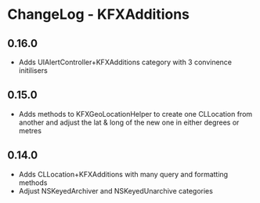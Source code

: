 
# ChangeLog - KFXAdditions

## 0.16.0
- Adds UIAlertController+KFXAdditions category with 3 convinence initilisers

## 0.15.0
- Adds methods to KFXGeoLocationHelper to create one CLLocation from another and adjust the lat & long of the new one in either degrees or metres



## 0.14.0
- Adds CLLocation+KFXAdditions with many query and formatting methods
- Adjust NSKeyedArchiver and NSKeyedUnarchive categories
